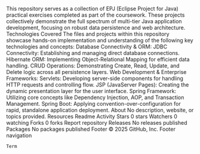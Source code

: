 This repository serves as a collection of EPJ (Eclipse Project for Java) practical exercises completed as part of the coursework. These projects collectively demonstrate the full spectrum of multi-tier Java application development, focusing on robust data persistence and web architecture. Technologies Covered The files and projects within this repository showcase hands-on implementation and understanding of the following key technologies and concepts: Database Connectivity & ORM: JDBC Connectivity: Establishing and managing direct database connections. Hibernate ORM: Implementing Object-Relational Mapping for efficient data handling. CRUD Operations: Demonstrating Create, Read, Update, and Delete logic across all persistence layers. Web Development & Enterprise Frameworks: Servlets: Developing server-side components for handling HTTP requests and controlling flow. JSP (JavaServer Pages): Creating the dynamic presentation layer for the user interface. Spring Framework: Utilizing core concepts like Dependency Injection, AOP, and Transaction Management. Spring Boot: Applying convention-over-configuration for rapid, standalone application deployment.
About
No description, website, or topics provided.
Resources
Readme
Activity
Stars
0 stars
Watchers
0 watching
Forks
0 forks
Report repository
Releases
No releases published
Packages
No packages published
Footer
© 2025 GitHub, Inc.
Footer navigation

    Term
